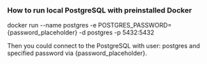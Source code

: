 ### How to run local PostgreSQL with preinstalled Docker

docker run --name postgres -e POSTGRES_PASSWORD={password_placeholder} -d postgres -p 5432:5432

Then you could connect to the PostgreSQL with user: postgres and specified password via {password_placeholder}.